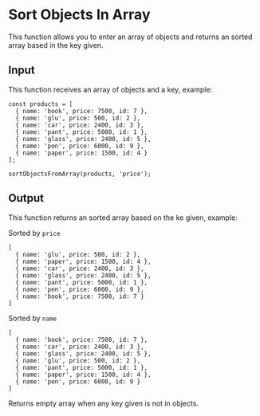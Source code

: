 # Sort Objects In Array

This function allows you to enter an array of objects and returns an sorted array based in the key given.

## Input

This function receives an array of objects and a key, example:

```
const products = [
  { name: 'book', price: 7500, id: 7 },
  { name: 'glu', price: 500, id: 2 },
  { name: 'car', price: 2400, id: 3 },
  { name: 'pant', price: 5000, id: 1 },
  { name: 'glass', price: 2400, id: 5 },
  { name: 'pen', price: 6000, id: 9 },
  { name: 'paper', price: 1500, id: 4 }
];

sortObjectsFromArray(products, 'price');
```

## Output

This function returns an sorted array based on the ke given, example:

Sorted by `price`
```
[
  { name: 'glu', price: 500, id: 2 },
  { name: 'paper', price: 1500, id: 4 },
  { name: 'car', price: 2400, id: 3 },
  { name: 'glass', price: 2400, id: 5 },
  { name: 'pant', price: 5000, id: 1 },
  { name: 'pen', price: 6000, id: 9 },
  { name: 'book', price: 7500, id: 7 }
]
```
Sorted by `name`
```
[
  { name: 'book', price: 7500, id: 7 },
  { name: 'car', price: 2400, id: 3 },
  { name: 'glass', price: 2400, id: 5 },
  { name: 'glu', price: 500, id: 2 },
  { name: 'pant', price: 5000, id: 1 },
  { name: 'paper', price: 1500, id: 4 },
  { name: 'pen', price: 6000, id: 9 }
]
```

Returns empty array when any key given is not in objects.

